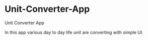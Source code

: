 # Unit-Converter-App
Unit Converter App

In this app various day to day life unit are converting with simple UI.
